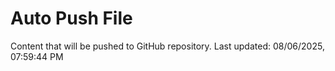 # Auto Push File

Content that will be pushed to GitHub repository.
Last updated: 08/06/2025, 07:59:44 PM